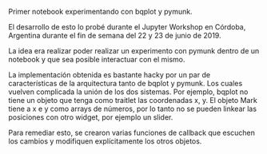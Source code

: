 Primer notebook experimentando con bqplot y pymunk.

El desarrollo de esto lo probé durante el Jupyter Workshop en Córdoba, Argentina 
durante el fin de semana del 22 y 23 de junio de 2019.

La idea era realizar poder realizar un experimento con pymunk dentro de un notebook
y que sea posible interactuar con el mismo.

La implementación obtenida es bastante hacky por un par de características de la arquitectura
tanto de bqplot y pymunk. Los cuales vuelven complicada la unión de los dos sistemas.
Por ejemplo, bqplot no tiene un objeto que tenga como traitlet las coordenadas x, y.
El objeto Mark tiene a x e y como arrays de números, por lo tanto no se pueden linkear 
las posiciones con otro widget, por ejemplo un slider.

Para remediar esto, se crearon varias funciones de callback que escuchen los cambios y modifiquen
explícitamente los otros objetos.